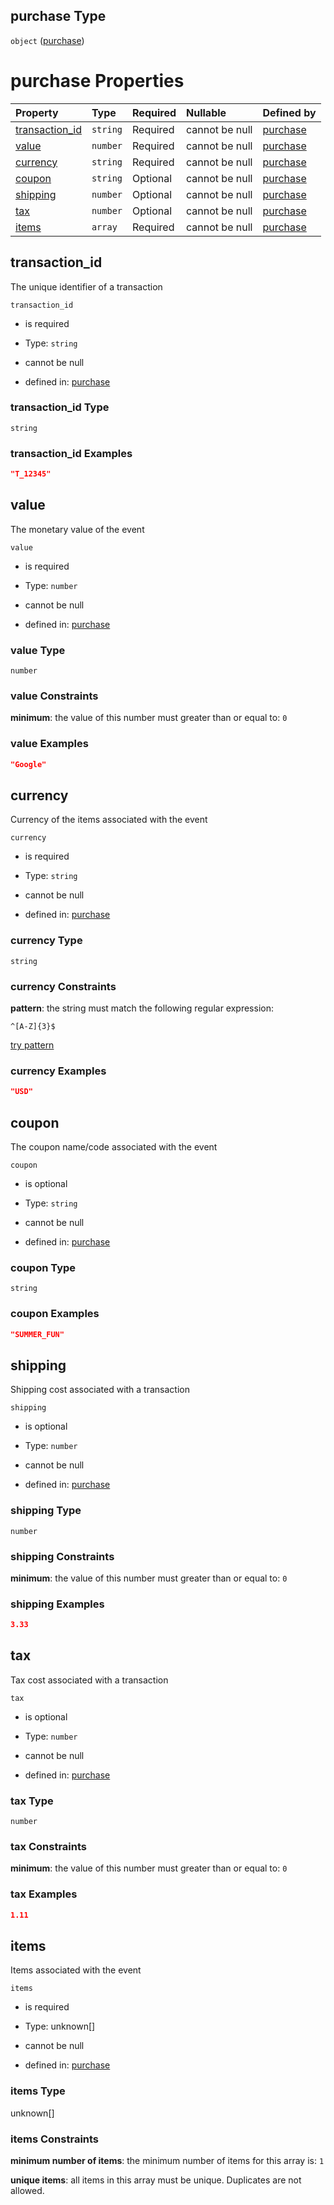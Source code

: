 ## purchase Type

`object` ([purchase](purchase.md))

# purchase Properties

| Property                           | Type     | Required | Nullable       | Defined by                                                                                                              |
| :--------------------------------- | :------- | :------- | :------------- | :---------------------------------------------------------------------------------------------------------------------- |
| [transaction\_id](#transaction_id) | `string` | Required | cannot be null | [purchase](purchase-properties-transaction_id.md "https://example.com/purchase.schema.json#/properties/transaction_id") |
| [value](#value)                    | `number` | Required | cannot be null | [purchase](purchase-properties-value.md "https://example.com/purchase.schema.json#/properties/value")                   |
| [currency](#currency)              | `string` | Required | cannot be null | [purchase](purchase-properties-currency.md "https://example.com/purchase.schema.json#/properties/currency")             |
| [coupon](#coupon)                  | `string` | Optional | cannot be null | [purchase](purchase-properties-coupon.md "https://example.com/purchase.schema.json#/properties/coupon")                 |
| [shipping](#shipping)              | `number` | Optional | cannot be null | [purchase](purchase-properties-shipping.md "https://example.com/purchase.schema.json#/properties/shipping")             |
| [tax](#tax)                        | `number` | Optional | cannot be null | [purchase](purchase-properties-tax.md "https://example.com/purchase.schema.json#/properties/tax")                       |
| [items](#items)                    | `array`  | Required | cannot be null | [purchase](purchase-properties-purchased-items.md "https://example.com/purchase.schema.json#/properties/items")         |

## transaction\_id

The unique identifier of a transaction

`transaction_id`

* is required

* Type: `string`

* cannot be null

* defined in: [purchase](purchase-properties-transaction_id.md "https://example.com/purchase.schema.json#/properties/transaction_id")

### transaction\_id Type

`string`

### transaction\_id Examples

```json
"T_12345"
```

## value

The monetary value of the event

`value`

* is required

* Type: `number`

* cannot be null

* defined in: [purchase](purchase-properties-value.md "https://example.com/purchase.schema.json#/properties/value")

### value Type

`number`

### value Constraints

**minimum**: the value of this number must greater than or equal to: `0`

### value Examples

```json
"Google"
```

## currency

Currency of the items associated with the event

`currency`

* is required

* Type: `string`

* cannot be null

* defined in: [purchase](purchase-properties-currency.md "https://example.com/purchase.schema.json#/properties/currency")

### currency Type

`string`

### currency Constraints

**pattern**: the string must match the following regular expression:&#x20;

```regexp
^[A-Z]{3}$
```

[try pattern](https://regexr.com/?expression=%5E%5BA-Z%5D%7B3%7D%24 "try regular expression with regexr.com")

### currency Examples

```json
"USD"
```

## coupon

The coupon name/code associated with the event

`coupon`

* is optional

* Type: `string`

* cannot be null

* defined in: [purchase](purchase-properties-coupon.md "https://example.com/purchase.schema.json#/properties/coupon")

### coupon Type

`string`

### coupon Examples

```json
"SUMMER_FUN"
```

## shipping

Shipping cost associated with a transaction

`shipping`

* is optional

* Type: `number`

* cannot be null

* defined in: [purchase](purchase-properties-shipping.md "https://example.com/purchase.schema.json#/properties/shipping")

### shipping Type

`number`

### shipping Constraints

**minimum**: the value of this number must greater than or equal to: `0`

### shipping Examples

```json
3.33
```

## tax

Tax cost associated with a transaction

`tax`

* is optional

* Type: `number`

* cannot be null

* defined in: [purchase](purchase-properties-tax.md "https://example.com/purchase.schema.json#/properties/tax")

### tax Type

`number`

### tax Constraints

**minimum**: the value of this number must greater than or equal to: `0`

### tax Examples

```json
1.11
```

## items

Items associated with the event

`items`

* is required

* Type: unknown\[]

* cannot be null

* defined in: [purchase](purchase-properties-purchased-items.md "https://example.com/purchase.schema.json#/properties/items")

### items Type

unknown\[]

### items Constraints

**minimum number of items**: the minimum number of items for this array is: `1`

**unique items**: all items in this array must be unique. Duplicates are not allowed.
